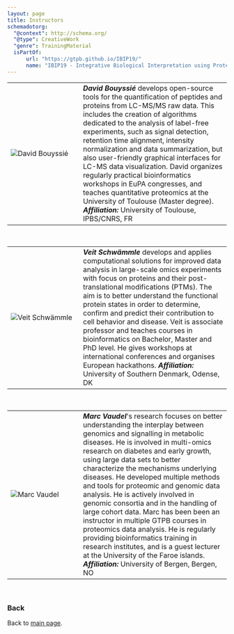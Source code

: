 ```yaml
---
layout: page
title: Instructors
schemadotorg:
  "@context": http://schema.org/
  "@type": CreativeWork
  "genre": TrainingMaterial
  isPartOf:
      url: "https://gtpb.github.io/IBIP19/"
      name: "IBIP19 - Integrative Biological Interpretation using Proteomics"
---
```


<table>
  <tr>
    <td width="150">
      <img src="resources/instructors/david_bouyssie.jpg" alt="David Bouyssié">
    </td>
    <td>
      <b><i>David Bouyssi&eacute;</i></b> develops open-source tools for the quantification of peptides and proteins from LC-MS/MS raw data. This includes the creation of algorithms dedicated to the analysis of label-free experiments, such as signal detection, retention time alignment, intensity normalization and data summarization, but also user-friendly graphical interfaces for LC-MS data visualization. David organizes regularly practical bioinformatics workshops in EuPA congresses, and teaches quantitative proteomics at the University of Toulouse (Master degree).
        <b><i>Affiliation:</i></b> University of Toulouse, IPBS/CNRS, FR
      </td>
    </tr>
</table>
<br>

<table>
  <tr>
    <td width="150">
      <img src="resources/instructors/veit_schwammle.jpg" alt="Veit Schwämmle">
    </td>
    <td>
      <b><i>Veit Schw&auml;mmle</i></b> develops and applies computational solutions for improved data analysis in large-scale omics experiments with focus on proteins and their post-translational modifications (PTMs). The aim is to better understand the functional protein states in order to determine, confirm and predict their contribution to cell behavior and disease.
      Veit is associate professor and teaches courses in bioinformatics on Bachelor, Master and PhD level. He gives workshops at international conferences and organises European hackathons.
      <b><i>Affiliation:</i></b> University of Southern Denmark, Odense, DK
      <br>
    </td>
  </tr>
</table>
<br>

<table>
  <tr>
    <td width="150">
      <img src="resources/instructors/Marc_Vaudel.jpg" alt="Marc Vaudel">
    </td>
    <td>
      <b><i>Marc Vaudel</i></b>'s research focuses on better understanding the interplay between genomics and signalling in metabolic diseases. He is involved in multi-omics research on diabetes and early growth, using large data sets to better characterize the mechanisms underlying diseases. He developed multiple methods and tools for proteomic and genomic data analysis. He is actively involved in genomic consortia and in the handling of large cohort data.
      Marc has been been an instructor in multiple GTPB courses in proteomics data analysis. He is regularly providing bioinformatics training in research institutes, and is a guest lecturer at the University of the Faroe islands.
      <b><i>Affiliation:</i></b> University of Bergen, Bergen, NO
      <br>
    </td>
  </tr>
</table>


<br/>

### Back

Back to [main page](../index.md).
